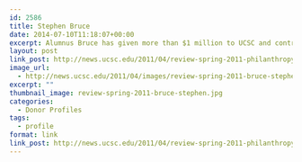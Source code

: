 ```yaml
---
id: 2586
title: Stephen Bruce
date: 2014-07-10T11:18:07+00:00
excerpt: Alumnus Bruce has given more than $1 million to UCSC and contributed his time and expertise, including heading an advisory group to Division of Social Sciences Dean Sheldon Kamieniecki.
layout: post
link_post: http://news.ucsc.edu/2011/04/review-spring-2011-philanthropy-bruce.html
image_url:
  - http://news.ucsc.edu/2011/04/images/review-spring-2011-bruce-stephen.jpg
excerpt: ""
thumbnail_image: review-spring-2011-bruce-stephen.jpg
categories:
  - Donor Profiles
tags:
  - profile
format: link
link_post: http://news.ucsc.edu/2011/04/review-spring-2011-philanthropy-bruce.html
---
```


